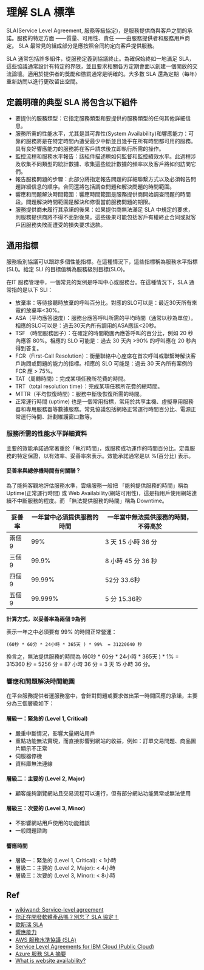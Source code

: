 # 理解 SLA 標準
SLA(Service Level Agreement, 服務等級協定)，是服務提供商與客戶之間的承諾。服務的特定方面 ——質量、可用性、責任 ——由服務提供者和服務用戶商定。 SLA 最常見的組成部分是應按照合同約定向客戶提供服務。

SLA 通常包括許多組件，從服務定義到協議終止。為確保始終如一地滿足 SLA，這些協議通常設計有特定的界限，並且要求相關各方定期會面以創建一個開放的交流論壇。適用於提供者的獎勵和懲罰通常是明確的。大多數 SLA 還為定期（每年）重新訪問以進行更改留出空間。

## 定義明確的典型 SLA 將包含以下組件
- 要提供的服務類型：它指定服務類型和要提供的服務類型的任何其他詳細信息。
- 服務所需的性能水平，尤其是其可靠性(System Availability)和響應能力：可靠的服務將是在特定時間內遭受最少中斷並且幾乎在所有時間都可用的服務。具有良好響應能力的服務將在客戶請求後立即執行所需的操作。
- 監控流程和服務水平報告：該組件描述瞭如何監督和監控績效水平。此過程涉及收集不同類型的統計數據、收集這些統計數據的頻率以及客戶將如何訪問它們。
- 報告服務問題的步驟：此部分將指定報告問題的詳細聯繫方式以及必須報告問題詳細信息的順序。合同還將包括調查問題和解決問題的時間範圍。
- 響應和問題解決時間範圍：響應時間範圍是服務提供商開始調查問題的時間段。問題解決時間範圍是解決和修復當前服務問題的期限。
- 服務提供商未履行其承諾的後果：如果提供商無法滿足 SLA 中規定的要求，則服務提供商將不得不面對後果。這些後果可能包括客戶有權終止合同或就客戶因服務失敗而遭受的損失要求退款。

## 通用指標
服務級別協議可以跟踪多個性能指標。在這種情況下，這些指標稱為服務水平指標(SLI)。給定 SLI 的目標值稱為服務級別目標(SLO)。

在IT 服務管理中，一個常見的案例是呼叫中心或服務台。在這種情況下，SLA 通常指的是以下 SLI：

- 放棄率：等待接聽時放棄的呼叫百分比。對應的SLO可以是：最近30天所有來電的放棄率<30%。
- ASA（平均應答速度）：服務台應答呼叫所需的平均時間（通常以秒為單位）。相應的SLO可以是：過去30天內所有調用的ASA應該<20秒。
- TSF （時間服務因子）：在確定的時間範圍內應答呼叫的百分比，例如 20 秒內應答 80%。相應的 SLO 可能是：過去 30 天內 >90% 的呼叫應在 20 秒內得到答复。
- FCR（First-Call Resolution）：衡量聯絡中心座席在首次呼叫或聯繫時解決客戶詢問或問題的能力的指標。相應的 SLO 可能是：過去 30 天內所有案例的 FCR 應 > 75%。
- TAT（周轉時間）：完成某項任務所花費的時間。
- TRT（total resolution time）：完成某項任務所花費的總時間。
- MTTR（平均恢復時間）：服務中斷後恢復所需的時間。
- 正常運行時間 (uptime) 也是一個常用指標，常用於共享主機、虛擬專用服務器和專用服務器等數據服務。常見協議包括網絡正常運行時間百分比、電源正常運行時間、計劃維護窗口數等。


### 服務所需的性能水平詳細資料
主要的效能承諾通常著重於「執行時間」，或服務成功運作的時間百分比。定義服務的特定保證，以有效率、妥善率來表示。效能承諾通常是以 %(百分比) 表示。

#### 妥善率與總停機時間有何關聯？
為了能夠客觀地評估服務水準，雲端服務一般把 「能夠提供服務的時間」稱為 Uptime(正常運行時間) 或 Web Availability(網站可用性)，這是指用戶使用網站連續不中斷服務的程度。而 「無法提供服務的時間」稱為 Downtime。

| 妥善率 | 一年當中必須提供服務的時間 | 一年當中無法提供服務的時間，不得高於 |
| -------- | -------- | -------- |
| 兩個 9     | 99%     | 3 天 15 小時 36 分     |
| 三個 9     | 99.9%     | 8 小時 45 分 36 秒     |
| 四個 9     | 99.99%     | 52分 33.6秒     |
| 五個 9     | 99.999%     | 5 分 15.36秒     |

**計算方式，以妥善率為兩個 9為例**

表示一年之中必須要有 99% 的時間正常營運：

`(60秒 * 60分 * 24小時 * 365天 ) * 99%  = 31220640 秒`

換言之，無法提供服務的時間為 (60秒 * 60分 * 24小時 * 365天 ) * 1% = 315360 秒 = 5256 分 = 87 小時 36 分 = 3 天 15 小時 36 分。


### 響應和問題解決時間範圍
在平台服務提供者運服務當中，會針對問題或要求做出第一時間回應的承諾，主要分為三個層級如下：

#### 層級一：緊急的 (Level 1, Critical)
* 嚴重中斷情況，影響大量網站用戶
* 重點功能無法實現，而直接影響到網站的收益，例如：訂單交易問題、商品圖片顯示不正常
* 伺服器停機
* 資料庫無法連線
#### 層級二：主要的 (Level 2, Major)
* 顧客能夠瀏覽網站且交易流程可以進行，但有部分網站功能異常或無法使用
#### 層級三：次要的 (Level 3, Minor)
* 不影響網站用戶使用的功能錯誤
* 一般問題諮詢

#### 響應時間
<!-- | 問題層級 | 響應時間 |
| -------- | -------- |
| 層級一 |  < 1小時 |
| 層級二 |  < 4小時 |
| 層級三 |  < 8小時 | -->
* 層級一：緊急的 (Level 1, Critical): < 1小時
* 層級二：主要的 (Level 2, Major): < 4小時
* 層級三：次要的 (Level 3, Minor): < 8小時


## Ref
- [wikiwand: Service-level agreement](https://www.wikiwand.com/en/Service-level_agreement)
- [你正在開發軟體產品嗎？別忘了 SLA 協定！](https://peterpowerfullife.com/blog/service-level-agreement/#%E7%99%BE%E5%88%86%E6%AF%94%E8%88%87%E7%B8%BD%E5%81%9C%E6%A9%9F%E6%99%82%E9%96%93%E6%9C%89%E4%BD%95%E9%97%9C%E8%81%AF)
- [歐斯瑞 SLA](https://www.astralweb.com.tw/service-level-agreement/)
- [響應能力](https://azure.microsoft.com/zh-cn/support/plans/response/)
- [AWS 服務水準協議 (SLA)](https://aws.amazon.com/tw/legal/service-level-agreements/)
- [Service Level Agreements for IBM Cloud (Public Cloud)](https://www.ibm.com/support/customer/csol/terms/?id=i126-9268&lc=zh-tw#detail-document)
- [Azure 服務 SLA 摘要](https://azure.microsoft.com/zh-tw/support/legal/sla/summary/)
- [What is website availability?](https://www.uptrends.com/what-is/website-availability)

